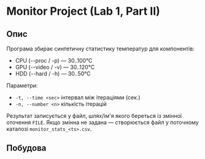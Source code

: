 # Monitor Project (Lab 1, Part II)

## Опис
Програма збирає синтетичну статистику температур для компонентів:
- CPU (--proc / -p) — 30..100°C
- GPU (--video / -v) — 30..120°C
- HDD (--hard / -h) — 30..50°C

Параметри:
- `-t, --time <sec>` інтервал між ітераціями (сек.)
- `-n, --number <n>` кількість ітерацій

Результат записується у файл, шлях/ім'я якого береться із змінної оточення `FILE`. Якщо змінна не задана — створюється файл у поточному каталозі `monitor_stats_<ts>.csv`.

## Побудова

